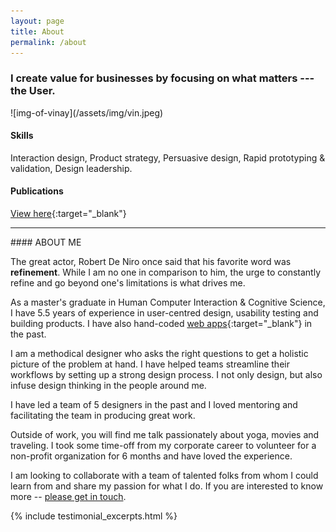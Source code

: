 ```yaml
---
layout: page
title: About
permalink: /about
---
```


<h3 class="about-page-headline"> I create value for businesses by focusing on what matters --- the User. </h3>

<div class="about-me row">
<aside class="col">
![img-of-vinay](/assets/img/vin.jpeg)

#### Skills
Interaction design, Product strategy, Persuasive design, Rapid prototyping & validation, Design leadership.

#### Publications
[View here](http://iiit.academia.edu/VinayChilukuri){:target="_blank"}

---
</aside>

<div class="about-info col">
#### ABOUT ME

The great actor, Robert De Niro once said that his favorite word was <b>refinement</b>. While I am no one in comparison to him, the urge to constantly refine and go beyond one's limitations is what drives me.
 
As a master's graduate in Human Computer Interaction & Cognitive Science, I have 5.5 years of experience in user-centred design, usability testing and building products. I have also hand-coded [web apps](http://www.slashcv.com){:target="_blank"} in the past.

I am a methodical designer who asks the right questions to get a holistic picture of the problem at hand. I have helped teams streamline their workflows by setting up a strong design process. I not only design, but also infuse design thinking in the people around me. 

I have led a team of 5 designers in the past and I loved mentoring and facilitating the team in producing great work.

Outside of work, you will find me talk passionately about yoga, movies and traveling. I took some time-off from my corporate career to volunteer for a non-profit organization for 6 months and have loved the experience.

I am looking to collaborate with a team of talented folks from whom I could learn from and share my passion for what I do. If you are interested to know more -- [please get in touch](mailto:vinay.chilukuri@gmail.com).
</div>

</div>

<div markdown="0" style="margin-bottom: -64px">
{% include testimonial_excerpts.html %}
</div>
